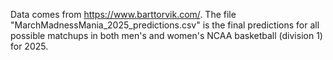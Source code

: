 Data comes from https://www.barttorvik.com/. The file "MarchMadnessMania_2025_predictions.csv" is the final predictions for all possible matchups in both men's and women's NCAA basketball (division 1) for 2025.
